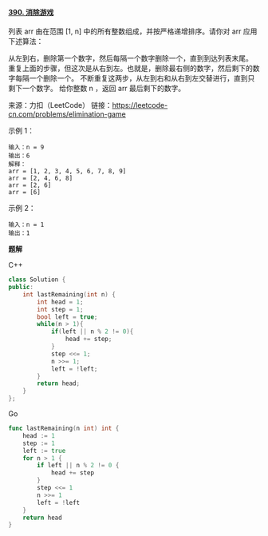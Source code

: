 #### [390. 消除游戏](https://leetcode-cn.com/problems/elimination-game/)

列表 arr 由在范围 [1, n] 中的所有整数组成，并按严格递增排序。请你对 arr 应用下述算法：

从左到右，删除第一个数字，然后每隔一个数字删除一个，直到到达列表末尾。
重复上面的步骤，但这次是从右到左。也就是，删除最右侧的数字，然后剩下的数字每隔一个删除一个。
不断重复这两步，从左到右和从右到左交替进行，直到只剩下一个数字。
给你整数 n ，返回 arr 最后剩下的数字。

来源：力扣（LeetCode）
链接：https://leetcode-cn.com/problems/elimination-game

示例 1：

```shell
输入：n = 9
输出：6
解释：
arr = [1, 2, 3, 4, 5, 6, 7, 8, 9]
arr = [2, 4, 6, 8]
arr = [2, 6]
arr = [6]
```


示例 2：

```shell
输入：n = 1
输出：1
```



**题解**

C++

```c++
class Solution {
public:
    int lastRemaining(int n) {
        int head = 1;
        int step = 1;
        bool left = true;
        while(n > 1){
            if(left || n % 2 != 0){
                head += step;
            }
            step <<= 1;
            n >>= 1;
            left = !left;
        }
        return head;
    }
};
```

Go

```go
func lastRemaining(n int) int {
    head := 1
    step := 1
    left := true
    for n > 1 {
        if left || n % 2 != 0 {
            head += step
        }
        step <<= 1
        n >>= 1
        left = !left
    }
    return head
}
```

